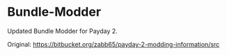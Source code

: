 # Bundle-Modder

Updated Bundle Modder for Payday 2. 

Original: https://bitbucket.org/zabb65/payday-2-modding-information/src

